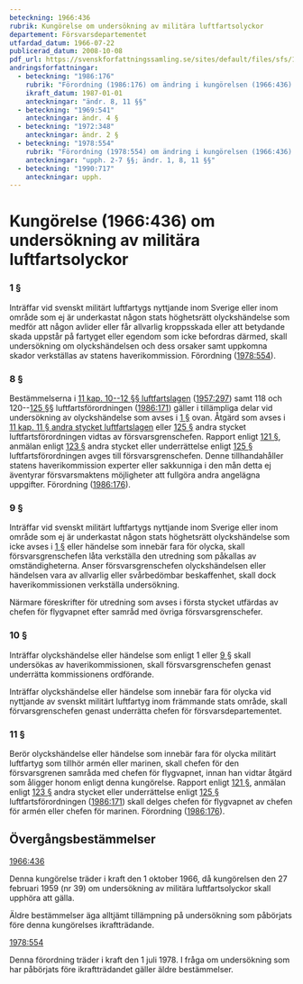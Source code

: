```yaml
---
beteckning: 1966:436
rubrik: Kungörelse om undersökning av militära luftfartsolyckor
departement: Försvarsdepartementet
utfardad_datum: 1966-07-22
publicerad_datum: 2008-10-08
pdf_url: https://svenskforfattningssamling.se/sites/default/files/sfs/1966-07/SFS1966-436.pdf
andringsforfattningar:
  - beteckning: "1986:176"
    rubrik: "Förordning (1986:176) om ändring i kungörelsen (1966:436) om undersökning av militära luftfartsolyckor"
    ikraft_datum: 1987-01-01
    anteckningar: "ändr. 8, 11 §§"
  - beteckning: "1969:541"
    anteckningar: ändr. 4 §
  - beteckning: "1972:348"
    anteckningar: ändr. 2 §
  - beteckning: "1978:554"
    rubrik: "Förordning (1978:554) om ändring i kungörelsen (1966:436) om undersökning av militära luftfartsolyckor"
    anteckningar: "upph. 2-7 §§; ändr. 1, 8, 11 §§"
  - beteckning: "1990:717"
    anteckningar: upph.
---
```


# Kungörelse (1966:436) om undersökning av militära luftfartsolyckor

### 1 §

Inträffar vid svenskt militärt luftfartygs nyttjande inom Sverige eller inom område som ej är underkastat någon stats höghetsrätt olyckshändelse som medför att någon avlider eller får allvarlig kroppsskada eller att betydande skada uppstår på fartyget eller egendom som icke befordras därmed, skall undersökning om olyckshändelsen och dess orsaker samt uppkomna skador verkställas av statens haverikommission. Förordning ([1978:554](https://selex.se/eli/sfs/1978/554)).

### 8 §

Bestämmelserna i [11 kap. 10--12 §§ luftfartslagen](https://selex.se/eli/sfs/1957/297#kap11.10) ([1957:297](https://selex.se/eli/sfs/1957/297)) samt 118 och 120--[125 §](#125)§ luftfartsförordningen ([1986:171](https://selex.se/eli/sfs/1986/171)) gäller i tillämpliga delar vid undersökning av olyckshändelse som avses i [1 §](#1) ovan. Åtgärd som avses i [11 kap. 11 § andra stycket luftfartslagen](https://selex.se/eli/sfs/1957/297#kap11.11) eller [125 §](#125) andra stycket luftfartsförordningen vidtas av försvarsgrenschefen. Rapport enligt [121 §](#121), anmälan enligt [123 §](#123) andra stycket eller underrättelse enligt [125 §](#125) luftfartsförordningen avges till försvarsgrenschefen. Denne tillhandahåller statens haverikommission experter eller sakkunniga i den mån detta ej äventyrar försvarsmaktens möjligheter att fullgöra andra angelägna uppgifter. Förordning ([1986:176](https://selex.se/eli/sfs/1986/176)).

### 9 §

Inträffar vid svenskt militärt luftfartygs nyttjande inom Sverige eller inom område som ej är underkastat någon stats höghetsrätt olyckshändelse som icke avses i [1 §](#1) eller händelse som innebär fara för olycka, skall försvarsgrenschefen låta verkställa den utredning som påkallas av omständigheterna. Anser försvarsgrenschefen olyckshändelsen eller händelsen vara av allvarlig eller svårbedömbar beskaffenhet, skall dock haverikommissionen verkställa undersökning.

Närmare föreskrifter för utredning som avses i första stycket utfärdas av chefen för flygvapnet efter samråd med övriga försvarsgrenschefer.

### 10 §

Inträffar olyckshändelse eller händelse som enligt 1 eller [9 §](#9) skall undersökas av haverikommissionen, skall försvarsgrenschefen genast underrätta kommissionens ordförande.

Inträffar olyckshändelse eller händelse som innebär fara för olycka vid nyttjande av svenskt militärt luftfartyg inom främmande stats område, skall förvarsgrenschefen genast underrätta chefen för försvarsdepartementet.

### 11 §

Berör olyckshändelse eller händelse som innebär fara för olycka militärt luftfartyg som tillhör armén eller marinen, skall chefen för den försvarsgrenen samråda med chefen för flygvapnet, innan han vidtar åtgärd som åligger honom enligt denna kungörelse. Rapport enligt [121 §](#121), anmälan enligt [123 §](#123) andra stycket eller underrättelse enligt [125 §](#125) luftfartsförordningen ([1986:171](https://selex.se/eli/sfs/1986/171)) skall delges chefen för flygvapnet av chefen för armén eller chefen för marinen. Förordning ([1986:176](https://selex.se/eli/sfs/1986/176)).

## Övergångsbestämmelser

[1966:436](https://selex.se/eli/sfs/1966/436)

Denna kungörelse träder i kraft den 1 oktober 1966, då kungörelsen den 27 februari 1959 (nr 39) om undersökning av militära luftfartsolyckor skall upphöra att gälla.

Äldre bestämmelser äga alltjämt tillämpning på undersökning som påbörjats före denna kungörelses ikraftträdande.

[1978:554](https://selex.se/eli/sfs/1978/554)

Denna förordning träder i kraft den 1 juli 1978. I fråga om undersökning som har påbörjats före ikraftträdandet gäller äldre bestämmelser.